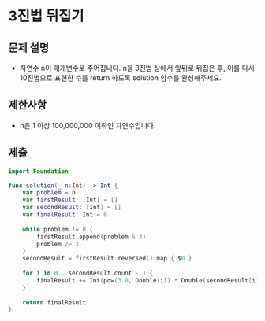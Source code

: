 # 3진법 뒤집기

## 문제 설명
- 자연수 n이 매개변수로 주어집니다. n을 3진법 상에서 앞뒤로 뒤집은 후, 이를 다시 10진법으로 표현한 수를 return 하도록 solution 함수를 완성해주세요.
## 제한사항
- n은 1 이상 100,000,000 이하인 자연수입니다.

## 제출
```swift
import Foundation

func solution(_ n:Int) -> Int {
    var problem = n
    var firstResult: [Int] = []
    var secondResult: [Int] = []
    var finalResult: Int = 0
    
    while problem != 0 {
        firstResult.append(problem % 3)
        problem /= 3
    }
    secondResult = firstResult.reversed().map { $0 }
    
    for i in 0...secondResult.count - 1 {
        finalResult += Int(pow(3.0, Double(i)) * Double(secondResult[i]))
    }
    
    return finalResult
}
```